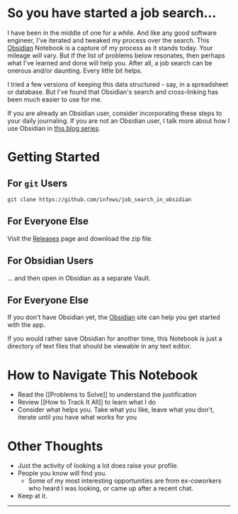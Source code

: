 # So you have started a job search...

I have been in the middle of one for a while. And like any good software engineer, I've iterated and tweaked my process over the search. This [Obsidian][obs] Notebook is a capture of my process as it stands today. Your mileage _will_ vary. But if the list of problems below resonates, then perhaps what I've learned and done will help you. After all, a job search can be onerous and/or daunting. Every little bit helps.

I tried a few versions of keeping this data structured - say, in a spreadsheet or database. But I've found that Obsidian's search and cross-linking has been much easier to use for me.

If you are already an Obsidian user, consider incorporating these steps to your daily journaling. If you are not an Obsidian user, I talk more about how I use Obsidian in [this blog series][dwf-obs].

# Getting Started
## For `git` Users
```
git clone https://github.com/infews/job_search_in_obsidian
```

## For Everyone Else

Visit the [Releases](https://github.com/infews/job_search_in_obsidian/releases) page and download the zip file.

## For Obsidian Users
... and then open in Obsidian as a separate Vault.

## For Everyone Else
If you don't have Obsidian yet, the [Obsidian][obs] site can help you get started with the app. 

If you would rather save Obsidian for another time, this Notebook is just a directory of text files that should be viewable in any text editor.

# How to Navigate This Notebook

- Read the [[Problems to Solve]] to understand the justification
- Review [[How to Track It All]] to learn what I do
- Consider what helps you. Take what you like, leave what you don't, iterate until you have what works for you


# Other Thoughts
- Just the activity of looking a lot does raise your profile. 
- People you know will find you. 
	- Some of my most interesting opportunities are from ex-coworkers who heard I was looking, or came up after a recent chat.
- Keep at it.

---
[obs]: https://obsidian.md
[dwf-obs]: https://dwf.bigpencil.net/series/obsidian/
